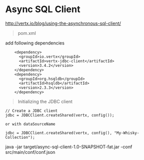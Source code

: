 # Async SQL Client

http://vertx.io/blog/using-the-asynchronous-sql-client/

> pom.xml

add following dependencies

```
    <dependency>
      <groupId>io.vertx</groupId>
      <artifactId>vertx-jdbc-client</artifactId>
      <version>3.4.2</version>
    </dependency>
    <dependency>
      <groupId>org.hsqldb</groupId>
      <artifactId>hsqldb</artifactId>
      <version>2.3.3</version>
    </dependency>
```

> Initializing the JDBC client

```
// Create a JDBC client
jdbc = JDBCClient.createShared(vertx, config());

or with dataSourceName

jdbc = JDBCClient.createShared(vertx, config(), "My-Whisky-Collection");
```

java -jar target/async-sql-client-1.0-SNAPSHOT-fat.jar -conf src/main/conf/conf.json
